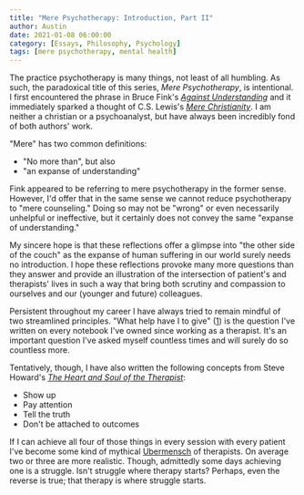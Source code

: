 ```yaml
---
title: "Mere Psychotherapy: Introduction, Part II"
author: Austin
date: 2021-01-08 06:00:00
category: [Essays, Philosophy, Psychology]
tags: [mere psychotherapy, mental health]
---
```


The practice psychotherapy is many things, not least of all humbling.  As such, the paradoxical title of this series, *Mere Psychotherapy*, is intentional.  I first encountered the phrase in Bruce Fink's [*Against Understanding*](https://amzn.to/3q51jhJ) and it immediately sparked a thought of C.S. Lewis's [*Mere Christianity*](https://amzn.to/3hSl6xQ).  I am neither a christian or a psychoanalyst, but have always been incredibly fond of both authors' work.

"Mere" has two common definitions:

* "No more than", but also
* "an expanse of understanding"

Fink appeared to be referring to mere psychotherapy in the former sense.  However, I'd offer that in the same sense we cannot reduce psychotherapy to "mere counseling."  Doing so may not be "wrong" or even necessarily unhelpful or ineffective, but it certainly does not convey the same "expanse of understanding."

My sincere hope is that these reflections offer a glimpse into "the other side of the couch" as the expanse of human suffering in our world surely needs no introduction.  I hope these reflections provoke many more questions than they answer and provide an illustration of the intersection of patient's and therapists' lives in such a way that bring both scrutiny and compassion to ourselves and our (younger and future) colleagues.

Persistent throughout my career I have always tried to remain mindful of two streamlined principles.  "What help have I to give" ([1](https://www.researchgate.net/publication/272349202_What_help_have_I_to_give_A_therapist's_journey_to_Ground_Zero)) is the question I've written on every notebook I've owned since working as a therapist.  It's an important question I've asked myself countless times and will surely do so countless more.

Tentatively, though, I have also written the following concepts from Steve Howard's [*The Heart and Soul of the Therapist*](https://amzn.to/2MzJoB5):

* Show up
* Pay attention
* Tell the truth
* Don't be attached to outcomes

If I can achieve all four of those things in every session with every patient I've become some kind of mythical [Ubermensch](https://ccrma.stanford.edu/~pj97/Nietzsche.htm) of therapists.  On average two or three are more realistic.  Though, admittedly some days achieving one is a struggle.  Isn't struggle where therapy starts?  Perhaps, even the reverse is true; that therapy is where struggle starts.